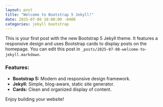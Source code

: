 ```yaml
---
layout: post
title: "Welcome to Bootstrap 5 Jekyll!"
date: 2025-07-08 10:00:00 -0400
categories: jekyll bootstrap
---
```


This is your first post with the new Bootstrap 5 Jekyll theme. It features a responsive design and uses Bootstrap cards to display posts on the homepage. You can edit this post in `_posts/2025-07-08-welcome-to-jekyll.markdown`.

### Features:

*   **Bootstrap 5:** Modern and responsive design framework.
*   **Jekyll:** Simple, blog-aware, static site generator.
*   **Cards:** Clean and organized display of content.

Enjoy building your website!
